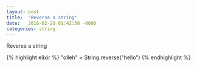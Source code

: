 ```yaml
---
layout: post
title:  "Reverse a string"
date:   2016-02-29 01:42:58 -0600
categories: string
---
```

Reverse a string

{% highlight elixir %}
"olleh" = String.reverse("hello")
{% endhighlight %}
